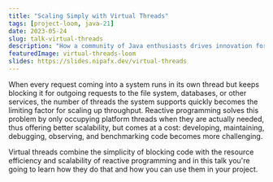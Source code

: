 ```yaml
---
title: "Scaling Simply with Virtual Threads"
tags: [project-loom, java-21]
date: 2023-05-24
slug: talk-virtual-threads
description: "How a community of Java enthusiasts drives innovation for 15 years, turning ideas into designs into code into features you can use in your IDE"
featuredImage: virtual-threads-loom
slides: https://slides.nipafx.dev/virtual-threads
---
```


When every request coming into a system runs in its own thread but keeps blocking it for outgoing requests to the file system, databases, or other services, the number of threads the system supports quickly becomes the limiting factor for scaling up throughput.
Reactive programming solves this problem by only occupying platform threads when they are actually needed, thus offering better scalability, but comes at a cost: developing, maintaining, debugging, observing, and benchmarking code becomes more challenging.

Virtual threads combine the simplicity of blocking code with the resource efficiency and scalability of reactive programming and in this talk you're going to learn how they do that and how you can use them in your project.
